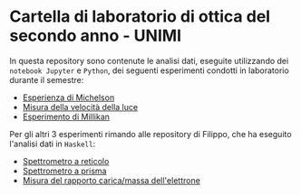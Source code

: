 # Cartella di laboratorio di ottica del secondo anno - UNIMI

In questa repository sono contenute le analisi dati, eseguite utilizzando dei `notebook Jupyter` e `Python`, dei seguenti esperimenti condotti in laboratorio durante il semestre:

- [Esperienza di Michelson](https://github.com/Mattia04/Labo_2_Anno_ottica/blob/main/Michelson/analisi.ipynb)
- [Misura della velocità della luce](https://github.com/Mattia04/Labo_2_Anno_ottica/blob/main/Velocita_luce/analisi.ipynb)
- [Esperimento di Millikan](https://github.com/Mattia04/Labo_2_Anno_ottica/blob/main/Millikan/analisi2.ipynb)

Per gli altri 3 esperimenti rimando alle repository di Filippo, che ha eseguito l'analisi dati in `Haskell`:

- [Spettrometro a reticolo](https://github.com/trapano-monogamo/labo_OEFM_reticolo)
- [Spettrometro a prisma](https://github.com/trapano-monogamo/labo_OEFM_prisma)
- [Misura del rapporto carica/massa dell'elettrone](https://github.com/trapano-monogamo/labo_OEFM_eom)
